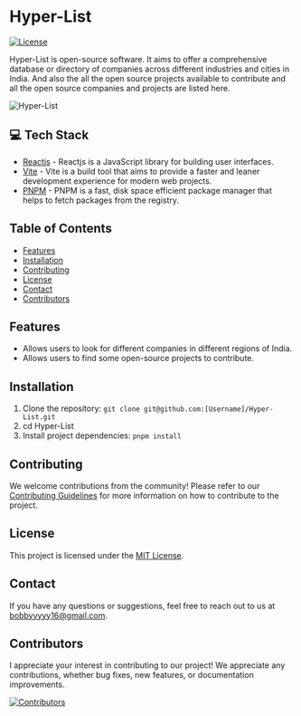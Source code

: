 # Hyper-List

[![License](https://img.shields.io/badge/License-MIT-blue.svg)](https://opensource.org/licenses/MIT)

Hyper-List is open-source software. It aims to offer a comprehensive database or directory of companies across different industries and cities in India. And also the all the open source projects available to contribute and all the open source companies and projects are listed here.

![Hyper-List](https://i.ibb.co/VCsTn1H/webpage.png)


## 💻 Tech Stack

- [Reactjs](https://react.dev) - Reactjs is a JavaScript library for building user interfaces.
- [Vite](https://vitejs.dev) - Vite is a build tool that aims to provide a faster and leaner development experience for modern web projects.
- [PNPM](https://pnpm.io) - PNPM is a fast, disk space efficient package manager that helps to fetch packages from the registry.

## Table of Contents

- [Features](#features)
- [Installation](#installation)
- [Contributing](#contributing)
- [License](#license)
- [Contact](#contact)
- [Contributors](#contributors)

## Features

- Allows users to look for different companies in different regions of India.
- Allows users to find some open-source projects to contribute.


## Installation

1. Clone the repository: `git clone git@github.com:[Username]/Hyper-List.git`
2. cd Hyper-List
3. Install project dependencies: `pnpm install`



## Contributing

We welcome contributions from the community! Please refer to our [Contributing Guidelines](https://github.com/bobbyy16/Hyper-List/blob/main/CONTRIBUTOR.md) for more information on how to contribute to the project.

## License

This project is licensed under the [MIT License](https://opensource.org/licenses/MIT).

## Contact

If you have any questions or suggestions, feel free to reach out to us at bobbyyyyy16@gmail.com.

## Contributors

I appreciate your interest in contributing to our project! We appreciate any contributions, whether bug fixes, new features, or documentation improvements.


[![Contributors](https://contrib.rocks/image?repo=bobbyy16/Hyper-List)](https://github.com/bobbyy16/Hyper-List/graphs/contributors)

